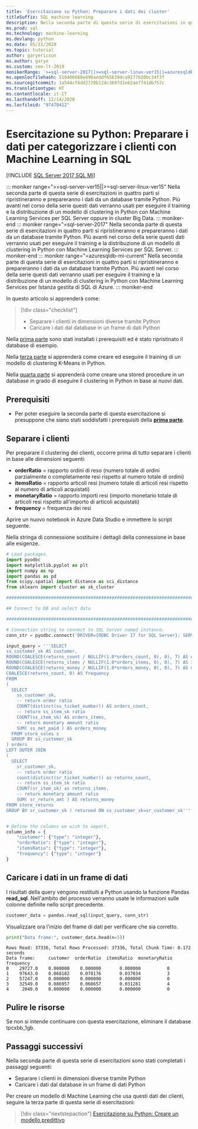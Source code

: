 ```yaml
---
title: 'Esercitazione su Python: Preparare i dati dei cluster'
titleSuffix: SQL machine learning
description: Nella seconda parte di questa serie di esercitazioni in quattro parti si prepareranno i dati SQL per eseguire il clustering in Python con Machine Learning in SQL.
ms.prod: sql
ms.technology: machine-learning
ms.devlang: python
ms.date: 05/21/2020
ms.topic: tutorial
author: garyericson
ms.author: garye
ms.custom: seo-lt-2019
monikerRange: '>=sql-server-2017||>=sql-server-linux-ver15||=azuresqldb-mi-current'
ms.openlocfilehash: 518406668e890aeddf656394ca9277610bc34f3f
ms.sourcegitcommit: 1a544cf4dd2720b124c3697d1e62ae7741db757c
ms.translationtype: HT
ms.contentlocale: it-IT
ms.lasthandoff: 12/14/2020
ms.locfileid: "97470412"
---
```

# <a name="python-tutorial-prepare-data-to-categorize-customers-with-sql-machine-learning"></a>Esercitazione su Python: Preparare i dati per categorizzare i clienti con Machine Learning in SQL
[!INCLUDE [SQL Server 2017 SQL MI](../../includes/applies-to-version/sqlserver2017-asdbmi.md)]

::: moniker range=">=sql-server-ver15||>=sql-server-linux-ver15"
Nella seconda parte di questa serie di esercitazioni in quattro parti si ripristineranno e prepareranno i dati da un database tramite Python. Più avanti nel corso della serie questi dati verranno usati per eseguire il training e la distribuzione di un modello di clustering in Python con Machine Learning Services per SQL Server oppure in cluster Big Data.
::: moniker-end
::: moniker range="=sql-server-2017"
Nella seconda parte di questa serie di esercitazioni in quattro parti si ripristineranno e prepareranno i dati da un database tramite Python. Più avanti nel corso della serie questi dati verranno usati per eseguire il training e la distribuzione di un modello di clustering in Python con Machine Learning Services per SQL Server.
::: moniker-end
::: moniker range="=azuresqldb-mi-current"
Nella seconda parte di questa serie di esercitazioni in quattro parti si ripristineranno e prepareranno i dati da un database tramite Python. Più avanti nel corso della serie questi dati verranno usati per eseguire il training e la distribuzione di un modello di clustering in Python con Machine Learning Services per Istanza gestita di SQL di Azure.
::: moniker-end

In questo articolo si apprenderà come:

> [!div class="checklist"]
> * Separare i clienti in dimensioni diverse tramite Python
> * Caricare i dati dal database in un frame di dati Python

Nella [prima parte](python-clustering-model.md) sono stati installati i prerequisiti ed è stato ripristinato il database di esempio.

Nella [terza parte](python-clustering-model-build.md) si apprenderà come creare ed eseguire il training di un modello di clustering K-Means in Python.

Nella [quarta parte](python-clustering-model-deploy.md) si apprenderà come creare una stored procedure in un database in grado di eseguire il clustering in Python in base ai nuovi dati.

## <a name="prerequisites"></a>Prerequisiti

* Per poter eseguire la seconda parte di questa esercitazione si presuppone che siano stati soddisfatti i prerequisiti della [**prima parte**](python-clustering-model.md).

## <a name="separate-customers"></a>Separare i clienti

Per preparare il clustering dei clienti, occorre prima di tutto separare i clienti in base alle dimensioni seguenti:

* **orderRatio** = rapporto ordini di reso (numero totale di ordini parzialmente o completamente resi rispetto al numero totale di ordini)
* **itemsRatio** = rapporto articoli resi (numero totale di articoli resi rispetto al numero di articoli acquistati)
* **monetaryRatio** = rapporto importi resi (importo monetario totale di articoli resi rispetto all'importo di articoli acquistati)
* **frequency** = frequenza dei resi

Aprire un nuovo notebook in Azure Data Studio e immettere lo script seguente.

Nella stringa di connessione sostituire i dettagli della connessione in base alle esigenze.

```python
# Load packages.
import pyodbc
import matplotlib.pyplot as plt
import numpy as np
import pandas as pd
from scipy.spatial import distance as sci_distance
from sklearn import cluster as sk_cluster

################################################################################################

## Connect to DB and select data

################################################################################################

# Connection string to connect to SQL Server named instance.
conn_str = pyodbc.connect('DRIVER={ODBC Driver 17 for SQL Server}; SERVER=<server>; DATABASE=tpcxbb_1gb; UID=<username>; PWD=<password>')

input_query = '''SELECT
ss_customer_sk AS customer,
ROUND(COALESCE(returns_count / NULLIF(1.0*orders_count, 0), 0), 7) AS orderRatio,
ROUND(COALESCE(returns_items / NULLIF(1.0*orders_items, 0), 0), 7) AS itemsRatio,
ROUND(COALESCE(returns_money / NULLIF(1.0*orders_money, 0), 0), 7) AS monetaryRatio,
COALESCE(returns_count, 0) AS frequency
FROM
(
  SELECT
    ss_customer_sk,
    -- return order ratio
    COUNT(distinct(ss_ticket_number)) AS orders_count,
    -- return ss_item_sk ratio
    COUNT(ss_item_sk) AS orders_items,
    -- return monetary amount ratio
    SUM( ss_net_paid ) AS orders_money
  FROM store_sales s
  GROUP BY ss_customer_sk
) orders
LEFT OUTER JOIN
(
  SELECT
    sr_customer_sk,
    -- return order ratio
    count(distinct(sr_ticket_number)) as returns_count,
    -- return ss_item_sk ratio
    COUNT(sr_item_sk) as returns_items,
    -- return monetary amount ratio
    SUM( sr_return_amt ) AS returns_money
FROM store_returns
GROUP BY sr_customer_sk ) returned ON ss_customer_sk=sr_customer_sk'''


# Define the columns we wish to import.
column_info = {
    "customer": {"type": "integer"},
    "orderRatio": {"type": "integer"},
    "itemsRatio": {"type": "integer"},
    "frequency": {"type": "integer"}
}
```

## <a name="load-the-data-into-a-data-frame"></a>Caricare i dati in un frame di dati

I risultati della query vengono restituiti a Python usando la funzione Pandas **read_sql**. Nell'ambito del processo verranno usate le informazioni sulle colonne definite nello script precedente.

```python
customer_data = pandas.read_sql(input_query, conn_str)
```

Visualizzare ora l'inizio del frame di dati per verificare che sia corretto.

```python
print("Data frame:", customer_data.head(n=5))
```

```results
Rows Read: 37336, Total Rows Processed: 37336, Total Chunk Time: 0.172 seconds
Data frame:     customer  orderRatio  itemsRatio  monetaryRatio  frequency
0    29727.0    0.000000    0.000000       0.000000          0
1    97643.0    0.068182    0.078176       0.037034          3
2    57247.0    0.000000    0.000000       0.000000          0
3    32549.0    0.086957    0.068657       0.031281          4
4     2040.0    0.000000    0.000000       0.000000          0
```

## <a name="clean-up-resources"></a>Pulire le risorse

Se non si intende continuare con questa esercitazione, eliminare il database tpcxbb_1gb.

## <a name="next-steps"></a>Passaggi successivi

Nella seconda parte di questa serie di esercitazioni sono stati completati i passaggi seguenti:

* Separare i clienti in dimensioni diverse tramite Python
* Caricare i dati dal database in un frame di dati Python

Per creare un modello di Machine Learning che usa questi dati dei clienti, seguire la terza parte di questa serie di esercitazioni:

> [!div class="nextstepaction"]
> [Esercitazione su Python: Creare un modello predittivo](python-clustering-model-build.md)
